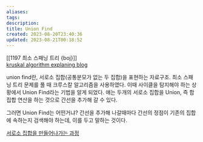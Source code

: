 ```yaml
---
aliases: 
tags: 
description:
title: Union Find
created: 2023-08-20T23:40:36
updated: 2023-08-21T00:18:52
---
```

[[1197 최소 스패닝 트리 {boj}]]  
[kruskal algorithm explaning blog](https://chanhuiseok.github.io/posts/algo-33/)

union find란, 서로소 집합(공통분모가 없는 두 집합)을 표현하는 자료구조. 최소 스패닝 트리 문제를 풀 때 크루스칼 알고리즘을 사용하였다. 이때 사이클을 탐지해야 하는 상황에서 Union Find라는 기법을 알게 되었다. 얘는 두개의 서로소 집합을 Union, 즉 합집합 연산을 하는 것으로 간선을 추가해 갈 수 있다. 

그러면 Union Find는 어떤거냐? 간선을 추가해 나갈때마다 간선의 정점이 기존의 집합에 속하는지 검색해야 하는데, 이를 두고 말하는 것이다.

[서로소 집합을 만들어나가는 과정](https://m.blog.naver.com/ndb796/221230967614)
